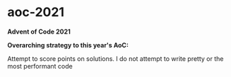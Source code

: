 # aoc-2021
**Advent of Code 2021**

**Overarching strategy to this year's AoC:**

Attempt to score points on solutions. I do not attempt to write pretty or the most performant code
